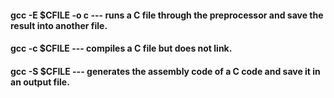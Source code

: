 
#### gcc -E $CFILE -o c --- runs a C file through the preprocessor and save the result into another file.

#### gcc -c $CFILE --- compiles a C file but does not link.


#### gcc -S $CFILE --- generates the assembly code of a C code and save it in an output file.



